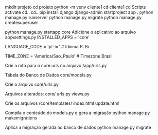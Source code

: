 
mkdir projeto
cd projeto
python -m venv cliente1
cd cliente1
cd Scripts
activate
cd..
cd..
pip install django
django-admin startproject app .
python manage.py runserver
python manage.py migrate
python manage.py createsuperuser

python manage.py startapp core
Adicione o aplicativo ao arquivo 
app\settings.py 
INSTALLED_APPS = 'core'

LANGUAGE_CODE = 'pt-br' # Idioma Pt Br

TIME_ZONE = 'America/Sao_Paulo' # Timezone Brasil

Crie a rota  para o core.urls no arquivo /app/urls.py

Tabela do Banco de Dados
core/models.py

Crie o arquivo core/urls.py

Arquivos alterados:
core/
urls.py
views.py

Crie os arquivos 
/core/templates/
index.html
update.html

Compila o conteúdo do models.py e gera a migração
python manage.py makemigrations

Aplica a migração gerada ao banco de dados
python manage.py migrate
